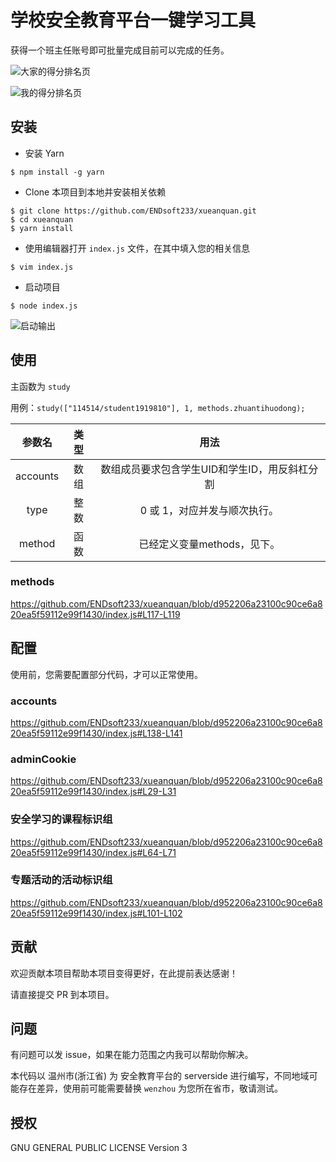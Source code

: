 # 学校安全教育平台一键学习工具

获得一个班主任账号即可批量完成目前可以完成的任务。

![大家的得分排名页](https://i.loli.net/2021/06/07/Rk9hoXgQ1lCJvrd.png)

![我的得分排名页](https://i.loli.net/2021/06/07/K1EJ9TYlzIbZgSp.png)

## 安装

 - 安装 Yarn
```
$ npm install -g yarn
```
 - Clone 本项目到本地并安装相关依赖
```
$ git clone https://github.com/ENDsoft233/xueanquan.git
$ cd xueanquan
$ yarn install
```
 - 使用编辑器打开 ```index.js``` 文件，在其中填入您的相关信息
```
$ vim index.js
```
 - 启动项目
```
$ node index.js
```

![启动输出](https://i.loli.net/2021/06/07/2jFONlBbE8VfChs.png)

## 使用

主函数为 ```study```

用例：```study(["114514/student1919810"], 1, methods.zhuantihuodong);```

|参数名|类型|用法|
| :------------: | :------------: | :------------: |
|accounts|数组|数组成员要求包含学生UID和学生ID，用反斜杠分割|
|type|整数|0 或 1，对应并发与顺次执行。|
|method|函数|已经定义变量methods，见下。|

### methods

https://github.com/ENDsoft233/xueanquan/blob/d952206a23100c90ce6a820ea5f59112e99f1430/index.js#L117-L119

## 配置

使用前，您需要配置部分代码，才可以正常使用。

### accounts

https://github.com/ENDsoft233/xueanquan/blob/d952206a23100c90ce6a820ea5f59112e99f1430/index.js#L138-L141

### adminCookie

https://github.com/ENDsoft233/xueanquan/blob/d952206a23100c90ce6a820ea5f59112e99f1430/index.js#L29-L31

### 安全学习的课程标识组

https://github.com/ENDsoft233/xueanquan/blob/d952206a23100c90ce6a820ea5f59112e99f1430/index.js#L64-L71

### 专题活动的活动标识组

https://github.com/ENDsoft233/xueanquan/blob/d952206a23100c90ce6a820ea5f59112e99f1430/index.js#L101-L102

## 贡献

欢迎贡献本项目帮助本项目变得更好，在此提前表达感谢！

请直接提交 PR 到本项目。

## 问题

有问题可以发 issue，如果在能力范围之内我可以帮助你解决。

本代码以 温州市(浙江省) 为 安全教育平台的 serverside 进行编写，不同地域可能存在差异，使用前可能需要替换 ```wenzhou``` 为您所在省市，敬请测试。

## 授权

GNU GENERAL PUBLIC LICENSE Version 3